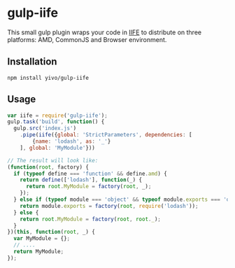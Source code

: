 # gulp-iife
This small gulp plugin wraps your code in [IIFE](http://en.wikipedia.org/wiki/Immediately-invoked_function_expression) to distribute on three platforms: AMD, CommonJS and Browser environment.

## Installation
```
npm install yivo/gulp-iife
```

## Usage
```js
var iife = require('gulp-iife');
gulp.task('build', function() {
  gulp.src('index.js')
  	.pipe(iife({global: 'StrictParameters', dependencies: [
    	{name: 'lodash', as: '_'}
    ], global: 'MyModule'}))

// The result will look like:
(function(root, factory) {
  if (typeof define === 'function' && define.amd) {
    return define(['lodash'], function(_) {
      return root.MyModule = factory(root, _);
    });
  } else if (typeof module === 'object' && typeof module.exports === 'object') {
    return module.exports = factory(root, require('lodash'));
  } else {
    return root.MyModule = factory(root, root._);
  }
})(this, function(root, _) {
  var MyModule = {};
  // ....
  return MyModule;
});

```